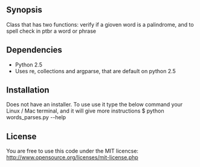 ## Synopsis

Class that has two functions: verify if a gioven word is a palindrome, and to spell check in ptbr a word or phrase

## Dependencies

- Python 2.5
- Uses re, collections and argparse, that are default on python 2.5

## Installation

Does not have an installer. 
To use use it type the below command your Linux / Mac terminal, and it will give more instructions
$ python words_parses.py --help

## License

You are free to use this code under the MIT licencse: 
http://www.opensource.org/licenses/mit-license.php
